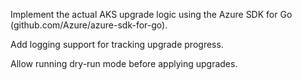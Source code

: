 Implement the actual AKS upgrade logic using the Azure SDK for Go (github.com/Azure/azure-sdk-for-go).

Add logging support for tracking upgrade progress.

Allow running dry-run mode before applying upgrades.
